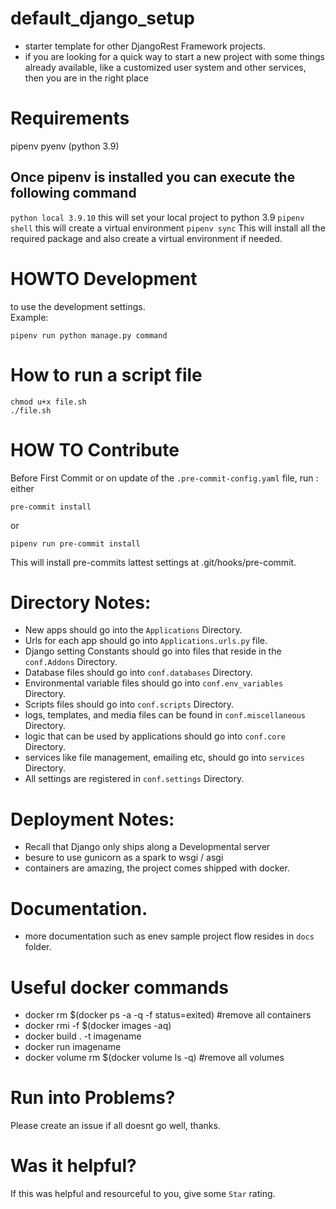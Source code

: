 # default_django_setup
- starter template for other DjangoRest Framework projects.
- if you are looking for a quick way to start a new project 
with some things already available, like a customized user system and 
other services, then you are in the right place

# Requirements
pipenv
pyenv (python 3.9)
## Once pipenv is installed you can execute the following command
`python local 3.9.10` this will set your local project to python 3.9
`pipenv shell` this will create a virtual environment
`pipenv sync`  This will install all the required package and
 also create a virtual environment if needed.

# HOWTO Development
 to use the development settings.  
Example:
```
pipenv run python manage.py command 
```

# How to run a script file
``` 
chmod u+x file.sh 
./file.sh
```

# HOW TO Contribute
Before First Commit or on update of the `.pre-commit-config.yaml` file, run :
either 
```
pre-commit install 
```
or 
```
pipenv run pre-commit install
```

This will install pre-commits lattest settings at .git/hooks/pre-commit.

# Directory Notes:
- New apps should go into the `Applications` Directory.
- Urls for each app should go into `Applications.urls.py` file.
- Django setting Constants should go into files that reside in the `conf.Addons` Directory.
- Database files should go into `conf.databases` Directory.
- Environmental variable files should go into `conf.env_variables` Directory.
- Scripts files should go into `conf.scripts` Directory.
- logs, templates, and media files can be found in `conf.miscellaneous` Directory.
- logic that can be used by applications should go into `conf.core` Directory.
- services like file management, emailing etc, should go into `services` Directory.
- All settings are registered in `conf.settings` Directory.

# Deployment Notes:
- Recall that Django only ships along a Developmental server
- besure to use gunicorn as a spark to wsgi  / asgi
- containers are amazing, the project comes shipped with docker.

# Documentation.
- more documentation such as enev sample project flow resides in `docs` folder.

# Useful docker commands
- docker rm $(docker ps -a -q -f status=exited) #remove all containers
- docker rmi -f $(docker images -aq)
- docker build . -t imagename
- docker run imagename
- docker volume rm $(docker volume ls -q) #remove all volumes

# Run into Problems?
Please create an issue if all doesnt go well, thanks.

# Was it helpful?
If this was helpful and resourceful to you, give some `Star` rating.
